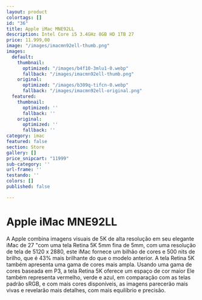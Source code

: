 ```yaml
---
layout: product
colortags: []
id: "36"
title: Apple iMac MNE92LL
description: Intel Core i5 3.4GHz 8GB HD 1TB 27
price: 11.999,00
image: "/images/imacmn92ell-thumb.png"
images:
  default:
    thumbnail:
      optimized: "/images/b4f10-3mlu1-0.webp"
      fallback: "/images/imacmn92ell-thumb.png"
    original:
      optimized: "/images/b309q-tifcn-0.webp"
      fallback: "/images/imacmn92ell-original.png"
  featured:
    thumbnail:
      optimized: ''
      fallback: ''
    original:
      optimized: ''
      fallback: ''
category: imac
featured: false
section: Store
gallery: []
price_snipcart: "11999"
sub-category: ''
url-frame: ''
testando: ''
colors: []
published: false

---
```

# Apple iMac MNE92LL

A Apple combina imagens visuais de 5K de alta resolução em seu elegante iMac de 27 "com uma tela Retina 5K 5mm fina de 5mm, com uma resolução de tela de 5120 x 2880, este iMac fornece um bilhão de cores e 500 nits de brilho, que é 43% mais brilhante do que o modelo anterior. A tela Retina 5K também apresenta uma gama de cores mais ampla. Usando uma gama de cores baseada em P3, a tela Retina 5K oferece um espaço de cor maior Ele também representa vermelho, verde e azul, em comparação com as telas padrão sRGB, e com mais cores disponíveis, as imagens parecerão mais vivas e revelarão mais detalhes, com mais equilíbrio e precisão.